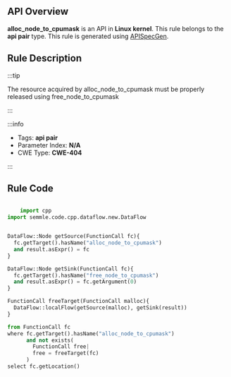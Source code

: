 ---
---


## API Overview
**alloc_node_to_cpumask** is an API in **Linux kernel**. This rule belongs to the **api pair** type. This rule is generated using [APISpecGen](../../tools/APISpecGen).
## Rule Description

:::tip

The resource acquired by alloc_node_to_cpumask must be properly released using free_node_to_cpumask

:::

:::info

- Tags: **api pair**
- Parameter Index: **N/A**
- CWE Type: **CWE-404**

:::

## Rule Code
```python

    import cpp
import semmle.code.cpp.dataflow.new.DataFlow


DataFlow::Node getSource(FunctionCall fc){
  fc.getTarget().hasName("alloc_node_to_cpumask")
  and result.asExpr() = fc
}

DataFlow::Node getSink(FunctionCall fc){
  fc.getTarget().hasName("free_node_to_cpumask")
  and result.asExpr() = fc.getArgument(0)
}

FunctionCall freeTarget(FunctionCall malloc){
  DataFlow::localFlow(getSource(malloc), getSink(result))
}

from FunctionCall fc
where fc.getTarget().hasName("alloc_node_to_cpumask")
      and not exists(
        FunctionCall free| 
        free = freeTarget(fc)
      )
select fc.getLocation()

    
```